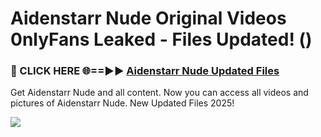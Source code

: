 # Aidenstarr Nude Original Videos 0nlyFans Leaked - Files Updated! ()

<h3>🔴 CLICK HERE 🌐==►► <a href="https://tinyurl.com/leaks-videos" rel="nofollow">Aidenstarr Nude Updated Files</a></h3>

Get Aidenstarr Nude and all content. Now you can access all videos and pictures of Aidenstarr Nude. New Updated Files 2025!

[![](https://i.imgur.com/KQgVmj3.gif)](https://tinyurl.com/leaks-videos)